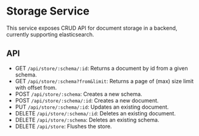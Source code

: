 # Storage Service

This service exposes CRUD API for document storage in a backend, currently supporting elasticsearch.

## API
* GET `/api/store/:schema/:id`: Returns a document by id from a given schema.
* GET `/api/store/:schema?from&limit`: Returns a page of (max) size limit with offset from.
* POST `/api/store/:schema`: Creates a new schema.
* POST `/api/store/:schema/:id`: Creates a new document.
* PUT `/api/store/:schema/:id`: Updates an existing document.
* DELETE `/api/store/:schema/:id`: Deletes an existing document.
* DELETE `/api/store/:schema`: Deletes an existing schema.
* DELETE `/api/store`: Flushes the store.
